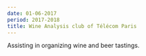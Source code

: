 ```yaml
---
date: 01-06-2017
period: 2017-2018
title: Wine Analysis club of Télécom Paris
---
```


Assisting in organizing wine and beer tastings.